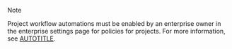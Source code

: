 > [!NOTE]
> Project workflow automations must be enabled by an enterprise owner in the enterprise settings page for policies for projects. For more information, see [AUTOTITLE](/admin/policies/enforcing-policies-for-your-enterprise/enforcing-policies-for-projects-in-your-enterprise).
